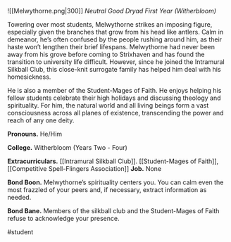 ![[Melwythorne.png|300]]
*Neutral Good Dryad First Year (Witherbloom)*

Towering over most students, Melwythorne strikes an imposing figure, especially given the branches that grow from his head like antlers. Calm in demeanor, he’s often confused by the people rushing around him, as their haste won’t lengthen their brief lifespans. Melwythorne had never been away from his grove before coming to Strixhaven and has found the transition to university life difficult. However, since he joined the Intramural Silkball Club, this close-knit surrogate family has helped him deal with his homesickness. 

He is also a member of the Student-Mages of Faith. He enjoys helping his fellow students celebrate their high holidays and discussing theology and spirituality. For him, the natural world and all living beings form a vast consciousness across all planes of existence, transcending the power and reach of any one deity.

**Pronouns.** He/Him

**College.** Witherbloom (Years Two - Four)

**Extracurriculars.** [[Intramural Silkball Club]]. [[Student-Mages of Faith]], [[Competitive Spell-Flingers Association]]
**Job.** None 

**Bond Boon.** Melwythorne’s spirituality centers you. You can calm even the most frazzled of your peers and, if necessary, extract information as needed. 

**Bond Bane.** Members of the silkball club and the Student-Mages of Faith refuse to acknowledge your presence.

#student